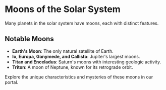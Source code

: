 # Moons of the Solar System

Many planets in the solar system have moons, each with distinct features.

## Notable Moons

- **Earth's Moon**: The only natural satellite of Earth.
- **Io, Europa, Ganymede, and Callisto**: Jupiter's largest moons.
- **Titan and Enceladus**: Saturn's moons with interesting geologic activity.
- **Triton**: A moon of Neptune, known for its retrograde orbit.

Explore the unique characteristics and mysteries of these moons in our portal.
